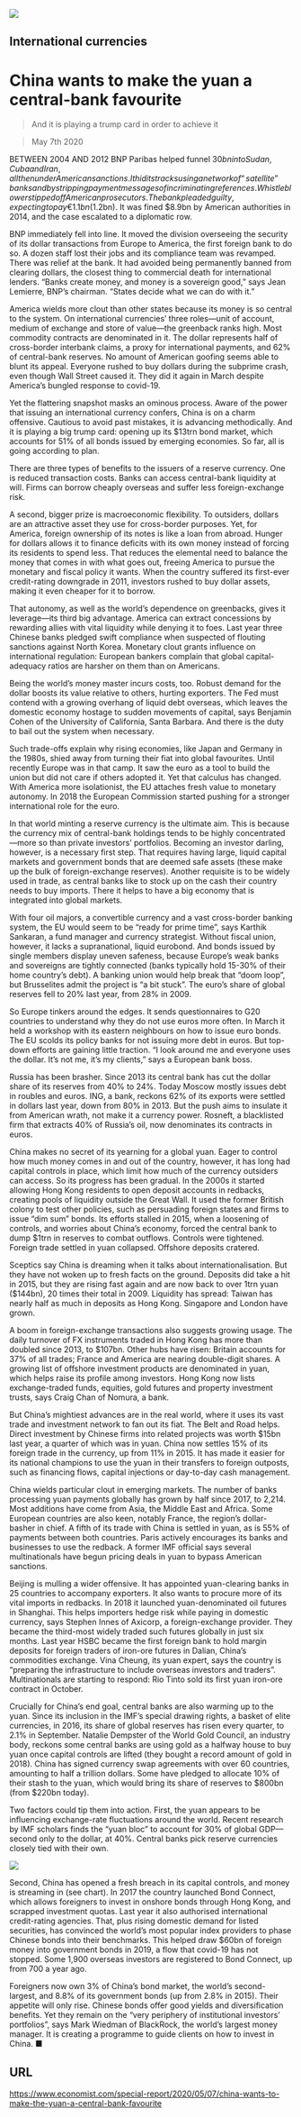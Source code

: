 ![](./images/20200509_SRD003_0.jpg)

## International currencies

# China wants to make the yuan a central-bank favourite

> And it is playing a trump card in order to achieve it

> May 7th 2020

BETWEEN 2004 AND 2012 BNP Paribas helped funnel $30bn into Sudan, Cuba and Iran, all then under American sanctions. It hid its tracks using a network of “satellite” banks and by stripping payment messages of incriminating references. Whistleblowers tipped off American prosecutors. The bank pleaded guilty, expecting to pay €1.1bn ($1.2bn). It was fined $8.9bn by American authorities in 2014, and the case escalated to a diplomatic row.

BNP immediately fell into line. It moved the division overseeing the security of its dollar transactions from Europe to America, the first foreign bank to do so. A dozen staff lost their jobs and its compliance team was revamped. There was relief at the bank. It had avoided being permanently banned from clearing dollars, the closest thing to commercial death for international lenders. “Banks create money, and money is a sovereign good,” says Jean Lemierre, BNP’s chairman. “States decide what we can do with it.”

America wields more clout than other states because its money is so central to the system. On international currencies’ three roles—unit of account, medium of exchange and store of value—the greenback ranks high. Most commodity contracts are denominated in it. The dollar represents half of cross-border interbank claims, a proxy for international payments, and 62% of central-bank reserves. No amount of American goofing seems able to blunt its appeal. Everyone rushed to buy dollars during the subprime crash, even though Wall Street caused it. They did it again in March despite America’s bungled response to covid-19.

Yet the flattering snapshot masks an ominous process. Aware of the power that issuing an international currency confers, China is on a charm offensive. Cautious to avoid past mistakes, it is advancing methodically. And it is playing a big trump card: opening up its $13trn bond market, which accounts for 51% of all bonds issued by emerging economies. So far, all is going according to plan.

There are three types of benefits to the issuers of a reserve currency. One is reduced transaction costs. Banks can access central-bank liquidity at will. Firms can borrow cheaply overseas and suffer less foreign-exchange risk.

A second, bigger prize is macroeconomic flexibility. To outsiders, dollars are an attractive asset they use for cross-border purposes. Yet, for America, foreign ownership of its notes is like a loan from abroad. Hunger for dollars allows it to finance deficits with its own money instead of forcing its residents to spend less. That reduces the elemental need to balance the money that comes in with what goes out, freeing America to pursue the monetary and fiscal policy it wants. When the country suffered its first-ever credit-rating downgrade in 2011, investors rushed to buy dollar assets, making it even cheaper for it to borrow.

That autonomy, as well as the world’s dependence on greenbacks, gives it leverage—its third big advantage. America can extract concessions by rewarding allies with vital liquidity while denying it to foes. Last year three Chinese banks pledged swift compliance when suspected of flouting sanctions against North Korea. Monetary clout grants influence on international regulation: European bankers complain that global capital-adequacy ratios are harsher on them than on Americans.

Being the world’s money master incurs costs, too. Robust demand for the dollar boosts its value relative to others, hurting exporters. The Fed must contend with a growing overhang of liquid debt overseas, which leaves the domestic economy hostage to sudden movements of capital, says Benjamin Cohen of the University of California, Santa Barbara. And there is the duty to bail out the system when necessary.

Such trade-offs explain why rising economies, like Japan and Germany in the 1980s, shied away from turning their fiat into global favourites. Until recently Europe was in that camp. It saw the euro as a tool to build the union but did not care if others adopted it. Yet that calculus has changed. With America more isolationist, the EU attaches fresh value to monetary autonomy. In 2018 the European Commission started pushing for a stronger international role for the euro.

In that world minting a reserve currency is the ultimate aim. This is because the currency mix of central-bank holdings tends to be highly concentrated—more so than private investors’ portfolios. Becoming an investor darling, however, is a necessary first step. That requires having large, liquid capital markets and government bonds that are deemed safe assets (these make up the bulk of foreign-exchange reserves). Another requisite is to be widely used in trade, as central banks like to stock up on the cash their country needs to buy imports. There it helps to have a big economy that is integrated into global markets.

With four oil majors, a convertible currency and a vast cross-border banking system, the EU would seem to be “ready for prime time”, says Karthik Sankaran, a fund manager and currency strategist. Without fiscal union, however, it lacks a supranational, liquid eurobond. And bonds issued by single members display uneven safeness, because Europe’s weak banks and sovereigns are tightly connected (banks typically hold 15-30% of their home country’s debt). A banking union would help break that “doom loop”, but Brusselites admit the project is “a bit stuck”. The euro’s share of global reserves fell to 20% last year, from 28% in 2009.

So Europe tinkers around the edges. It sends questionnaires to G20 countries to understand why they do not use euros more often. In March it held a workshop with its eastern neighbours on how to issue euro bonds. The EU scolds its policy banks for not issuing more debt in euros. But top-down efforts are gaining little traction. “I look around me and everyone uses the dollar. It’s not me, it’s my clients,” says a European bank boss.

Russia has been brasher. Since 2013 its central bank has cut the dollar share of its reserves from 40% to 24%. Today Moscow mostly issues debt in roubles and euros. ING, a bank, reckons 62% of its exports were settled in dollars last year, down from 80% in 2013. But the push aims to insulate it from American wrath, not make it a currency power. Rosneft, a blacklisted firm that extracts 40% of Russia’s oil, now denominates its contracts in euros.

China makes no secret of its yearning for a global yuan. Eager to control how much money comes in and out of the country, however, it has long had capital controls in place, which limit how much of the currency outsiders can access. So its progress has been gradual. In the 2000s it started allowing Hong Kong residents to open deposit accounts in redbacks, creating pools of liquidity outside the Great Wall. It used the former British colony to test other policies, such as persuading foreign states and firms to issue “dim sum” bonds. Its efforts stalled in 2015, when a loosening of controls, and worries about China’s economy, forced the central bank to dump $1trn in reserves to combat outflows. Controls were tightened. Foreign trade settled in yuan collapsed. Offshore deposits cratered.

Sceptics say China is dreaming when it talks about internationalisation. But they have not woken up to fresh facts on the ground. Deposits did take a hit in 2015, but they are rising fast again and are now back to over 1trn yuan ($144bn), 20 times their total in 2009. Liquidity has spread: Taiwan has nearly half as much in deposits as Hong Kong. Singapore and London have grown.

A boom in foreign-exchange transactions also suggests growing usage. The daily turnover of FX instruments traded in Hong Kong has more than doubled since 2013, to $107bn. Other hubs have risen: Britain accounts for 37% of all trades; France and America are nearing double-digit shares. A growing list of offshore investment products are denominated in yuan, which helps raise its profile among investors. Hong Kong now lists exchange-traded funds, equities, gold futures and property investment trusts, says Craig Chan of Nomura, a bank.

But China’s mightiest advances are in the real world, where it uses its vast trade and investment network to fan out its fiat. The Belt and Road helps. Direct investment by Chinese firms into related projects was worth $15bn last year, a quarter of which was in yuan. China now settles 15% of its foreign trade in the currency, up from 11% in 2015. It has made it easier for its national champions to use the yuan in their transfers to foreign outposts, such as financing flows, capital injections or day-to-day cash management.

China wields particular clout in emerging markets. The number of banks processing yuan payments globally has grown by half since 2017, to 2,214. Most additions have come from Asia, the Middle East and Africa. Some European countries are also keen, notably France, the region’s dollar-basher in chief. A fifth of its trade with China is settled in yuan, as is 55% of payments between both countries. Paris actively encourages its banks and businesses to use the redback. A former IMF official says several multinationals have begun pricing deals in yuan to bypass American sanctions.

Beijing is mulling a wider offensive. It has appointed yuan-clearing banks in 25 countries to accompany exporters. It also wants to procure more of its vital imports in redbacks. In 2018 it launched yuan-denominated oil futures in Shanghai. This helps importers hedge risk while paying in domestic currency, says Stephen Innes of Axicorp, a foreign-exchange provider. They became the third-most widely traded such futures globally in just six months. Last year HSBC became the first foreign bank to hold margin deposits for foreign traders of iron-ore futures in Dalian, China’s commodities exchange. Vina Cheung, its yuan expert, says the country is “preparing the infrastructure to include overseas investors and traders”. Multinationals are starting to respond: Rio Tinto sold its first yuan iron-ore contract in October.

Crucially for China’s end goal, central banks are also warming up to the yuan. Since its inclusion in the IMF’s special drawing rights, a basket of elite currencies, in 2016, its share of global reserves has risen every quarter, to 2.1% in September. Natalie Dempster of the World Gold Council, an industry body, reckons some central banks are using gold as a halfway house to buy yuan once capital controls are lifted (they bought a record amount of gold in 2018). China has signed currency swap agreements with over 60 countries, amounting to half a trillion dollars. Some have pledged to allocate 10% of their stash to the yuan, which would bring its share of reserves to $800bn (from $220bn today).

Two factors could tip them into action. First, the yuan appears to be influencing exchange-rate fluctuations around the world. Recent research by IMF scholars finds the “yuan bloc” to account for 30% of global GDP—second only to the dollar, at 40%. Central banks pick reserve currencies closely tied with their own.



![](./images/20200509_SRC198.png)

Second, China has opened a fresh breach in its capital controls, and money is streaming in (see chart). In 2017 the country launched Bond Connect, which allows foreigners to invest in onshore bonds through Hong Kong, and scrapped investment quotas. Last year it also authorised international credit-rating agencies. That, plus rising domestic demand for listed securities, has convinced the world’s most popular index providers to phase Chinese bonds into their benchmarks. This helped draw $60bn of foreign money into government bonds in 2019, a flow that covid-19 has not stopped. Some 1,900 overseas investors are registered to Bond Connect, up from 700 a year ago.

Foreigners now own 3% of China’s bond market, the world’s second-largest, and 8.8% of its government bonds (up from 2.8% in 2015). Their appetite will only rise. Chinese bonds offer good yields and diversification benefits. Yet they remain on the “very periphery of institutional investors’ portfolios”, says Mark Wiedman of BlackRock, the world’s largest money manager. It is creating a programme to guide clients on how to invest in China. ■

## URL

https://www.economist.com/special-report/2020/05/07/china-wants-to-make-the-yuan-a-central-bank-favourite
